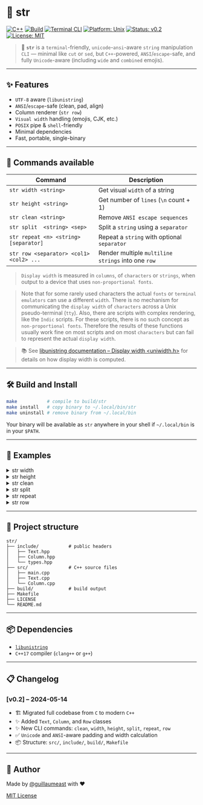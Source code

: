 # 🚀 str

[![C++](https://img.shields.io/badge/language-C++17-blue)](https://en.cppreference.com/)
[![Build](https://img.shields.io/badge/build-clang++-orange)](https://clang.llvm.org/)
[![Terminal CLI](https://img.shields.io/badge/type-CLI-lightgrey)](https://en.wikipedia.org/wiki/Command-line_interface)
[![Platform: Unix](https://img.shields.io/badge/platform-Unix-darkgreen)](https://en.wikipedia.org/wiki/Unix)
[![Status: v0.2](https://img.shields.io/badge/status-v0.2-green)](https://github.com/guillaumeast/str/releases/tag/v0.2)
[![License: MIT](https://img.shields.io/badge/license-MIT-white)](https://github.com/guillaumeast/str/blob/master/LICENCE)

> 🧠 **`str`** is a `terminal`-friendly, `unicode`-`ansi`-aware `string` manipulation `CLI` — minimal like `cut` or `sed`, but `C++`-powered, `ANSI`/`escape`-safe, and fully `Unicode`-aware (including `wide` and `combined` emojis).

---

## ✨ Features

- `UTF-8` aware (`libunistring`)
- `ANSI`/`escape`-safe (clean, pad, align)
- Column renderer (`str row`)
- `Visual width` handling (emojis, CJK, etc.)
- `POSIX` pipe & `shell`-friendly
- Minimal dependencies
- Fast, portable, single-binary

---

## 🚀 Commands available

| Command             | Description                            |
|---------------------|----------------------------------------|
| `str width <string>`         | Get visual `width` of a string           |
| `str height <string>`        | Get number of `lines` (`\n` count + 1)                   |
| `str clean <string>`         | Remove `ANSI escape sequences`           |
| `str split  <string> <sep>`   | Split a `string` using a `separator`       |
| `str repeat <n> <string> [separator]` | Repeat a `string` with optional `separator` |
| `str row <separator> <col1> <col2> ...` | Render multiple `multiline strings` into one `row` |

> `Display width` is measured in `columns`, of `characters` or `strings`, when output to a device that uses `non-proportional fonts`.

> Note that for some rarely used characters the actual `fonts` or `terminal emulators` can use a different `width`. There is no mechanism for communicating the `display width` of `characters` across a Unix pseudo-terminal (`tty`).
> Also, there are scripts with complex rendering, like the `Indic` scripts. For these scripts, there is no such concept as `non-proportional fonts`. Therefore the results of these functions usually work fine on most scripts and on most `characters` but can fail to represent the actual `display width`.

> 📚 See [libunistring documentation – Display width <uniwidth.h>](https://www.gnu.org/software/libunistring/manual/libunistring.html#uniwidth_002eh) for details on how display width is computed.

---

## 🛠️ Build and Install

```sh
make           # compile to build/str
make install   # copy binary to ~/.local/bin/str
make uninstall # remove binary from ~/.local/bin
```

Your binary will be available as `str` anywhere in your shell if `~/.local/bin` is in your `$PATH`.

---

## 🧪 Examples

<details>
    <summary>str width</summary>
    
```bash
red="\033[31m"                    # ANSI escape code for red
reset="\033[0m"                   # ANSI escape code to reset colors

str width "1234"                 # output → "4"
str width "1🛑4"                 # output → "4"
str width "${red}1${reset}🛑4"   # output → "4"
```

</details>

<details>
    <summary>str height</summary>
    
```sh
str height "1\n2\n3"             # output → "3"
```

</details>

<details>
    <summary>str clean</summary>
    
```sh
red="\033[31m"                    # ANSI escape code for red
reset="\033[0m"                   # ANSI escape code to reset colors

str clean "${red}Red${reset}"   # output → "Red"
```

</details>

<details>
    <summary>str split</summary>
    
```sh
str split "a-b-c" "-"            # output → "a\nb\nc"
```

</details>

<details>
    <summary>str repeat</summary>
    
```sh
str repeat 3 "foo" "-"           # output → "foo-foo-foo"
```

</details>

<details>
    <summary>str row</summary>

```sh
# Ansi colors:
red="\033[31m"                    # ANSI escape code for red
reset="\033[0m"                   # ANSI escape code to reset colors

# and wild combined emojis glyphes
regular_emoji="✓"                # width → 1 (1 byte)
wide_emoji="🛑"                  # width → 2 (2 bytes)
combined_emoji="⚠️"              # width → 1 (n bytes)

# Are complex to format in pure sh POSIX scripts
str row "|" "1${wide_emoji}4\n1234" "1${combined_emoji} 4\n1234" "1${red}23${reset}4" "1234\n1234"

# But are easy to render instantly in C++ ⚡️
# -----------Expected output-----------
1🛑4|1⚠️4|1234|1234            # First "23" should render in red color but I can't show it in this `md` file
1234|1234|1234|1234
```

</details>

---

## 📁 Project structure

```
str/
├── include/           # public headers
│   ├── Text.hpp
│   ├── Column.hpp
│   └── types.hpp
├── src/               # C++ source files
│   ├── main.cpp
│   ├── Text.cpp
│   └── Column.cpp
├── build/             # build output
├── Makefile
├── LICENSE
└── README.md
```

---

## 📦 Dependencies

- [`libunistring`](https://www.gnu.org/software/libunistring/)
- `C++17` compiler (`clang++` or `g++`)

---

## 📋 Changelog

### [v0.2] – 2024-05-14

- 🏗 Migrated full codebase from `C` to modern `C++`
- ✨ Added `Text`, `Column`, and `Row` classes
- ✨ New CLI commands: `clean`, `width`, `height`, `split`, `repeat`, `row`
- ✅ `Unicode` and `ANSI`-aware padding and width calculation
- 📦 Structure: `src/`, `include/`, `build/`, `Makefile`

---

## 🧑 Author

Made by [@guillaumeast](https://github.com/guillaumeast) with ❤️

[MIT License](https://github.com/guillaumeast/str/blob/master/LICENCE)
